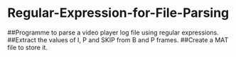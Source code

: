 # Regular-Expression-for-File-Parsing

##Programme to parse a video player log file using regular expressions.
##Extract the values of I, P and SKIP from B and P frames.
##Create a MAT file to store it.
